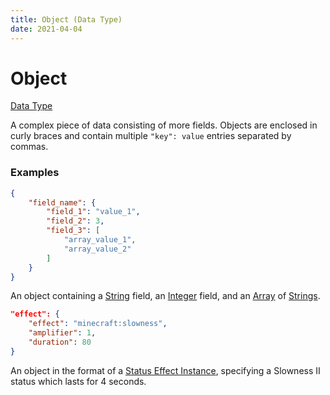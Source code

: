```yaml
---
title: Object (Data Type)
date: 2021-04-04
---
```


# Object

[Data Type](../data_types.md)

A complex piece of data consisting of more fields. Objects are enclosed in curly braces and contain multiple `"key": value` entries separated by commas.


### Examples

```json
{
	"field_name": {
		"field_1": "value_1",
		"field_2": 3,
		"field_3": [
			"array_value_1",
			"array_value_2"
		]
	}
}
```
An object containing a [String](string.md) field, an [Integer](integer.md) field, and an [Array](array.md) of [Strings](string.md).
<br>

```json
"effect": {
    "effect": "minecraft:slowness",
    "amplifier": 1,
    "duration": 80
}
```

An object in the format of a [Status Effect Instance](status_effect_instance.md), specifying a Slowness II status which lasts for 4 seconds.
